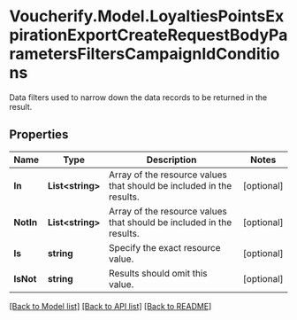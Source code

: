 # Voucherify.Model.LoyaltiesPointsExpirationExportCreateRequestBodyParametersFiltersCampaignIdConditions
Data filters used to narrow down the data records to be returned in the result.

## Properties

Name | Type | Description | Notes
------------ | ------------- | ------------- | -------------
**In** | **List&lt;string&gt;** | Array of the resource values that should be included in the results. | [optional] 
**NotIn** | **List&lt;string&gt;** | Array of the resource values that should be included in the results. | [optional] 
**Is** | **string** | Specify the exact resource value. | [optional] 
**IsNot** | **string** | Results should omit this value. | [optional] 

[[Back to Model list]](../README.md#documentation-for-models) [[Back to API list]](../README.md#documentation-for-api-endpoints) [[Back to README]](../README.md)

